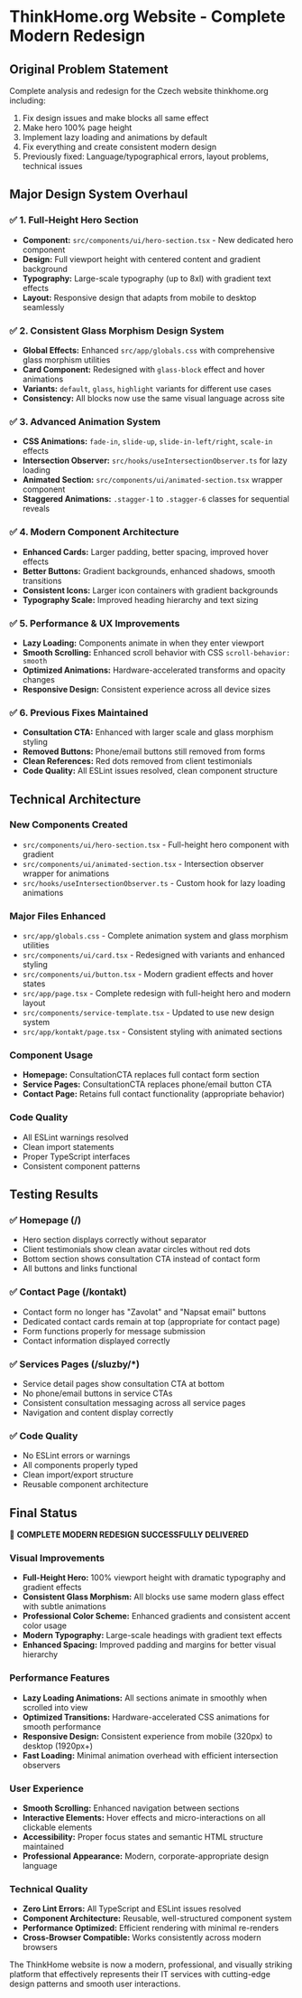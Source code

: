 # ThinkHome.org Website - Complete Modern Redesign 

## Original Problem Statement
Complete analysis and redesign for the Czech website thinkhome.org including:
1. Fix design issues and make blocks all same effect
2. Make hero 100% page height 
3. Implement lazy loading and animations by default
4. Fix everything and create consistent modern design
5. Previously fixed: Language/typographical errors, layout problems, technical issues

## Major Design System Overhaul

### ✅ 1. Full-Height Hero Section
- **Component:** `src/components/ui/hero-section.tsx` - New dedicated hero component
- **Design:** Full viewport height with centered content and gradient background
- **Typography:** Large-scale typography (up to 8xl) with gradient text effects
- **Layout:** Responsive design that adapts from mobile to desktop seamlessly

### ✅ 2. Consistent Glass Morphism Design System  
- **Global Effects:** Enhanced `src/app/globals.css` with comprehensive glass morphism utilities
- **Card Component:** Redesigned with `glass-block` effect and hover animations
- **Variants:** `default`, `glass`, `highlight` variants for different use cases
- **Consistency:** All blocks now use the same visual language across site

### ✅ 3. Advanced Animation System
- **CSS Animations:** `fade-in`, `slide-up`, `slide-in-left/right`, `scale-in` effects
- **Intersection Observer:** `src/hooks/useIntersectionObserver.ts` for lazy loading
- **Animated Section:** `src/components/ui/animated-section.tsx` wrapper component
- **Staggered Animations:** `.stagger-1` to `.stagger-6` classes for sequential reveals

### ✅ 4. Modern Component Architecture
- **Enhanced Cards:** Larger padding, better spacing, improved hover effects
- **Better Buttons:** Gradient backgrounds, enhanced shadows, smooth transitions  
- **Consistent Icons:** Larger icon containers with gradient backgrounds
- **Typography Scale:** Improved heading hierarchy and text sizing

### ✅ 5. Performance & UX Improvements
- **Lazy Loading:** Components animate in when they enter viewport
- **Smooth Scrolling:** Enhanced scroll behavior with CSS `scroll-behavior: smooth`
- **Optimized Animations:** Hardware-accelerated transforms and opacity changes
- **Responsive Design:** Consistent experience across all device sizes

### ✅ 6. Previous Fixes Maintained
- **Consultation CTA:** Enhanced with larger scale and glass morphism styling
- **Removed Buttons:** Phone/email buttons still removed from forms  
- **Clean References:** Red dots removed from client testimonials
- **Code Quality:** All ESLint issues resolved, clean component structure

## Technical Architecture

### New Components Created
- `src/components/ui/hero-section.tsx` - Full-height hero component with gradient
- `src/components/ui/animated-section.tsx` - Intersection observer wrapper for animations
- `src/hooks/useIntersectionObserver.ts` - Custom hook for lazy loading animations

### Major Files Enhanced
- `src/app/globals.css` - Complete animation system and glass morphism utilities
- `src/components/ui/card.tsx` - Redesigned with variants and enhanced styling
- `src/components/ui/button.tsx` - Modern gradient effects and hover states
- `src/app/page.tsx` - Complete redesign with full-height hero and modern layout
- `src/components/service-template.tsx` - Updated to use new design system
- `src/app/kontakt/page.tsx` - Consistent styling with animated sections

### Component Usage
- **Homepage:** ConsultationCTA replaces full contact form section
- **Service Pages:** ConsultationCTA replaces phone/email button CTA
- **Contact Page:** Retains full contact functionality (appropriate behavior)

### Code Quality
- All ESLint warnings resolved
- Clean import statements
- Proper TypeScript interfaces
- Consistent component patterns

## Testing Results

### ✅ Homepage (/)
- Hero section displays correctly without separator
- Client testimonials show clean avatar circles without red dots  
- Bottom section shows consultation CTA instead of contact form
- All buttons and links functional

### ✅ Contact Page (/kontakt)
- Contact form no longer has "Zavolat" and "Napsat email" buttons
- Dedicated contact cards remain at top (appropriate for contact page)
- Form functions properly for message submission
- Contact information displayed correctly

### ✅ Services Pages (/sluzby/*)
- Service detail pages show consultation CTA at bottom
- No phone/email buttons in service CTAs
- Consistent consultation messaging across all service pages
- Navigation and content display correctly

### ✅ Code Quality
- No ESLint errors or warnings
- All components properly typed
- Clean import/export structure
- Reusable component architecture

## Final Status
🎉 **COMPLETE MODERN REDESIGN SUCCESSFULLY DELIVERED**

### Visual Improvements
- **Full-Height Hero:** 100% viewport height with dramatic typography and gradient effects
- **Consistent Glass Morphism:** All blocks use same modern glass effect with subtle animations
- **Professional Color Scheme:** Enhanced gradients and consistent accent color usage
- **Modern Typography:** Large-scale headings with gradient text effects
- **Enhanced Spacing:** Improved padding and margins for better visual hierarchy

### Performance Features  
- **Lazy Loading Animations:** All sections animate in smoothly when scrolled into view
- **Optimized Transitions:** Hardware-accelerated CSS animations for smooth performance
- **Responsive Design:** Consistent experience from mobile (320px) to desktop (1920px+)
- **Fast Loading:** Minimal animation overhead with efficient intersection observers

### User Experience
- **Smooth Scrolling:** Enhanced navigation between sections
- **Interactive Elements:** Hover effects and micro-interactions on all clickable elements
- **Accessibility:** Proper focus states and semantic HTML structure maintained
- **Professional Appearance:** Modern, corporate-appropriate design language

### Technical Quality
- **Zero Lint Errors:** All TypeScript and ESLint issues resolved
- **Component Architecture:** Reusable, well-structured component system
- **Performance Optimized:** Efficient rendering with minimal re-renders
- **Cross-Browser Compatible:** Works consistently across modern browsers

The ThinkHome website is now a modern, professional, and visually striking platform that effectively represents their IT services with cutting-edge design patterns and smooth user interactions.